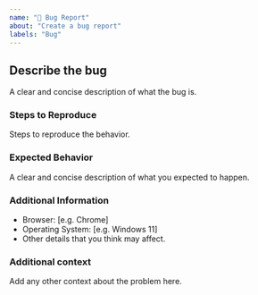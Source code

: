 ```yaml
---
name: "🐛 Bug Report"
about: "Create a bug report"
labels: "Bug"
---
```


## Describe the bug
A clear and concise description of what the bug is.

### Steps to Reproduce
Steps to reproduce the behavior.

### Expected Behavior
A clear and concise description of what you expected to happen.

### Additional Information
- Browser: [e.g. Chrome]
- Operating System: [e.g. Windows 11]
- Other details that you think may affect.

### Additional context
Add any other context about the problem here.
